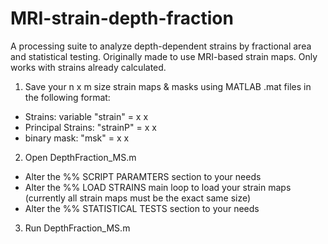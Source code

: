 # MRI-strain-depth-fraction
A processing suite to analyze depth-dependent strains by fractional area and statistical testing. Originally made to use MRI-based strain maps. Only works with strains already calculated.

1) Save your n x m size strain maps & masks using MATLAB .mat files in the following format:
  - Strains: variable "strain" = <n pixels> x <m pixels> x <number of slices>
  - Principal Strains: "strainP" = <n pixels> x <m pixels> x <number of slices>
  - binary mask: "msk" = <n pixels> x <m pixels> x <number of slices>
 
2) Open DepthFraction_MS.m
  - Alter the %% SCRIPT PARAMTERS section to your needs
  - Alter the %% LOAD STRAINS main loop to load your strain maps (currently all strain maps must be the exact same size)
  - Alter the %% STATISTICAL TESTS section to your needs
  
3) Run DepthFraction_MS.m
